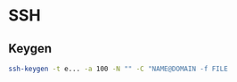 # SSH
## Keygen
```bash
ssh-keygen -t e... -a 100 -N "" -C "NAME@DOMAIN -f FILE
```
<!--stackedit_data:
eyJoaXN0b3J5IjpbMTQwMDkxNzM5NCw3MzA5OTgxMTZdfQ==
-->
